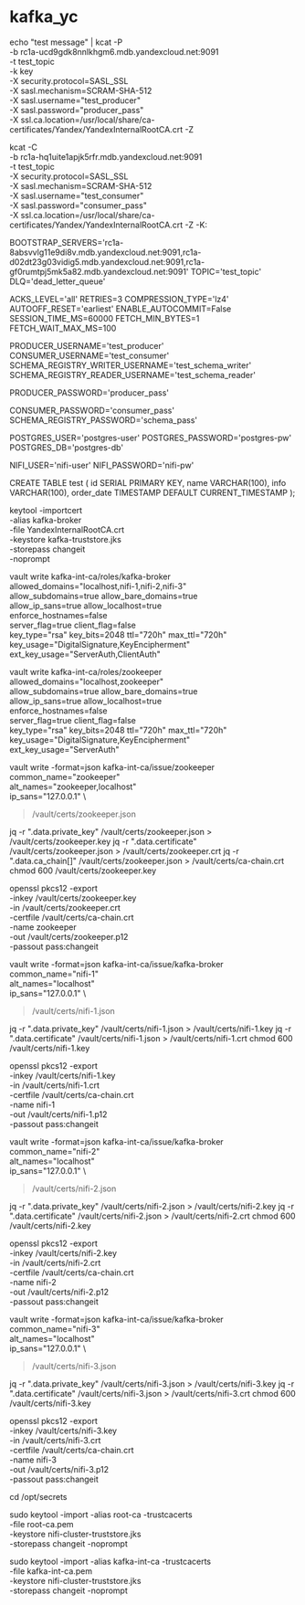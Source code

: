 # kafka_yc

echo "test message" | kcat -P \
    -b rc1a-ucd9gdk8nnlkhgm6.mdb.yandexcloud.net:9091 \
    -t test_topic \
    -k key \
    -X security.protocol=SASL_SSL \
    -X sasl.mechanism=SCRAM-SHA-512 \
    -X sasl.username="test_producer" \
    -X sasl.password="producer_pass" \
    -X ssl.ca.location=/usr/local/share/ca-certificates/Yandex/YandexInternalRootCA.crt -Z


kcat -C \
         -b rc1a-hq1uite1apjk5rfr.mdb.yandexcloud.net:9091 \
         -t test_topic \
         -X security.protocol=SASL_SSL \
         -X sasl.mechanism=SCRAM-SHA-512 \
         -X sasl.username="test_consumer" \
         -X sasl.password="consumer_pass" \
         -X ssl.ca.location=/usr/local/share/ca-certificates/Yandex/YandexInternalRootCA.crt -Z -K:


BOOTSTRAP_SERVERS='rc1a-8absvvlg11e9di8v.mdb.yandexcloud.net:9091,rc1a-d02dt23g03vidig5.mdb.yandexcloud.net:9091,rc1a-gf0rumtpj5mk5a82.mdb.yandexcloud.net:9091'
TOPIC='test_topic'
DLQ='dead_letter_queue'

ACKS_LEVEL='all'
RETRIES=3
COMPRESSION_TYPE='lz4'
AUTOOFF_RESET='earliest'
ENABLE_AUTOCOMMIT=False
SESSION_TIME_MS=60000
FETCH_MIN_BYTES=1
FETCH_WAIT_MAX_MS=100

PRODUCER_USERNAME='test_producer'
CONSUMER_USERNAME='test_consumer'
SCHEMA_REGISTRY_WRITER_USERNAME='test_schema_writer'
SCHEMA_REGISTRY_READER_USERNAME='test_schema_reader'

PRODUCER_PASSWORD='producer_pass'

CONSUMER_PASSWORD='consumer_pass'
SCHEMA_REGISTRY_PASSWORD='schema_pass'

POSTGRES_USER='postgres-user'
POSTGRES_PASSWORD='postgres-pw'
POSTGRES_DB='postgres-db'

NIFI_USER='nifi-user'
NIFI_PASSWORD='nifi-pw'


CREATE TABLE test (
    id SERIAL PRIMARY KEY,
    name VARCHAR(100),
    info VARCHAR(100),
    order_date TIMESTAMP DEFAULT CURRENT_TIMESTAMP
);



keytool -importcert \
  -alias kafka-broker \
  -file YandexInternalRootCA.crt \
  -keystore kafka-truststore.jks \
  -storepass changeit \
  -noprompt




vault write kafka-int-ca/roles/kafka-broker \
  allowed_domains="localhost,nifi-1,nifi-2,nifi-3" \
  allow_subdomains=true allow_bare_domains=true \
  allow_ip_sans=true allow_localhost=true \
  enforce_hostnames=false \
  server_flag=true client_flag=false \
  key_type="rsa" key_bits=2048 ttl="720h" max_ttl="720h" \
  key_usage="DigitalSignature,KeyEncipherment" \
  ext_key_usage="ServerAuth,ClientAuth"

vault write kafka-int-ca/roles/zookeeper \
  allowed_domains="localhost,zookeeper" \
  allow_subdomains=true allow_bare_domains=true \
  allow_ip_sans=true allow_localhost=true \
  enforce_hostnames=false \
  server_flag=true client_flag=false \
  key_type="rsa" key_bits=2048 ttl="720h" max_ttl="720h" \
  key_usage="DigitalSignature,KeyEncipherment" \
  ext_key_usage="ServerAuth"


vault write -format=json kafka-int-ca/issue/zookeeper \
  common_name="zookeeper" \
  alt_names="zookeeper,localhost" \
  ip_sans="127.0.0.1" \
  > /vault/certs/zookeeper.json

jq -r ".data.private_key"  /vault/certs/zookeeper.json > /vault/certs/zookeeper.key
jq -r ".data.certificate"  /vault/certs/zookeeper.json > /vault/certs/zookeeper.crt
jq -r ".data.ca_chain[]"   /vault/certs/zookeeper.json > /vault/certs/ca-chain.crt
chmod 600 /vault/certs/zookeeper.key

openssl pkcs12 -export \
  -inkey    /vault/certs/zookeeper.key \
  -in       /vault/certs/zookeeper.crt \
  -certfile /vault/certs/ca-chain.crt \
  -name zookeeper \
  -out /vault/certs/zookeeper.p12 \
  -passout pass:changeit


vault write -format=json kafka-int-ca/issue/kafka-broker \
  common_name="nifi-1" \
  alt_names="localhost" \
  ip_sans="127.0.0.1" \
  > /vault/certs/nifi-1.json

jq -r ".data.private_key"  /vault/certs/nifi-1.json > /vault/certs/nifi-1.key
jq -r ".data.certificate"  /vault/certs/nifi-1.json > /vault/certs/nifi-1.crt
chmod 600 /vault/certs/nifi-1.key

openssl pkcs12 -export \
  -inkey    /vault/certs/nifi-1.key \
  -in       /vault/certs/nifi-1.crt \
  -certfile /vault/certs/ca-chain.crt \
  -name nifi-1 \
  -out /vault/certs/nifi-1.p12 \
  -passout pass:changeit


vault write -format=json kafka-int-ca/issue/kafka-broker \
  common_name="nifi-2" \
  alt_names="localhost" \
  ip_sans="127.0.0.1" \
  > /vault/certs/nifi-2.json

jq -r ".data.private_key"  /vault/certs/nifi-2.json > /vault/certs/nifi-2.key
jq -r ".data.certificate"  /vault/certs/nifi-2.json > /vault/certs/nifi-2.crt
chmod 600 /vault/certs/nifi-2.key

openssl pkcs12 -export \
  -inkey    /vault/certs/nifi-2.key \
  -in       /vault/certs/nifi-2.crt \
  -certfile /vault/certs/ca-chain.crt \
  -name nifi-2 \
  -out /vault/certs/nifi-2.p12 \
  -passout pass:changeit


vault write -format=json kafka-int-ca/issue/kafka-broker \
  common_name="nifi-3" \
  alt_names="localhost" \
  ip_sans="127.0.0.1" \
  > /vault/certs/nifi-3.json

jq -r ".data.private_key"  /vault/certs/nifi-3.json > /vault/certs/nifi-3.key
jq -r ".data.certificate"  /vault/certs/nifi-3.json > /vault/certs/nifi-3.crt
chmod 600 /vault/certs/nifi-3.key

openssl pkcs12 -export \
  -inkey    /vault/certs/nifi-3.key \
  -in       /vault/certs/nifi-3.crt \
  -certfile /vault/certs/ca-chain.crt \
  -name nifi-3 \
  -out /vault/certs/nifi-3.p12 \
  -passout pass:changeit

cd /opt/secrets

sudo keytool -import -alias root-ca -trustcacerts \
  -file root-ca.pem \
  -keystore nifi-cluster-truststore.jks \
  -storepass changeit -noprompt

sudo keytool -import -alias kafka-int-ca -trustcacerts \
  -file kafka-int-ca.pem \
  -keystore nifi-cluster-truststore.jks \
  -storepass changeit -noprompt